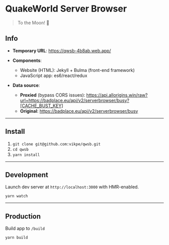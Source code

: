 # QuakeWorld Server Browser
> To the Moon! 🚀

## Info
* **Temporary URL**: https://qwsb-4b8ab.web.app/
* **Components**: 
  * Website (HTML): Jekyll + Bulma (front-end framework)
  * JavaScript app: es6/react/redux
    
* **Data source**:
  * **Proxied** (bypass CORS issues): https://api.allorigins.win/raw?url=https://badplace.eu/api/v2/serverbrowser/busy?[CACHE_BUST_KEY]
  * **Original**: https://badplace.eu/api/v2/serverbrowser/busy

---

## Install
1. `git clone git@github.com:vikpe/qwsb.git`
1. `cd qwsb`   
1. `yarn install`

---

## Development
Launch dev server at `http://localhost:3000` with HMR-enabled.
```
yarn watch
```

---

## Production
Build app to `/build`
```
yarn build
```
